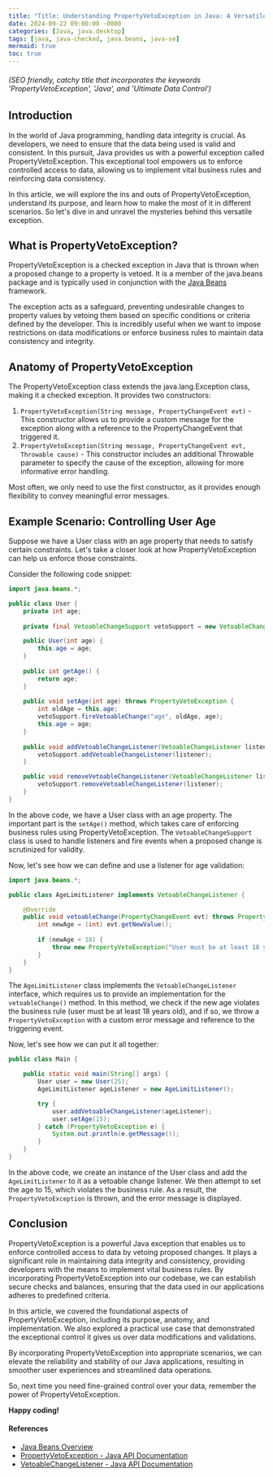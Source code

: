 ```yaml
---
title: "Title: Understanding PropertyVetoException in Java: A Versatile Tool for Ultimate Data Control"
date: 2024-09-22 09:00:00 -0000
categories: [Java, java.desktop]
tags: [java, java-checked, java.beans, java-se]
mermaid: true
toc: true
---
```


###### (SEO friendly, catchy title that incorporates the keywords 'PropertyVetoException', 'Java', and 'Ultimate Data Control')

## Introduction
In the world of Java programming, handling data integrity is crucial. As developers, we need to ensure that the data being used is valid and consistent. In this pursuit, Java provides us with a powerful exception called PropertyVetoException. This exceptional tool empowers us to enforce controlled access to data, allowing us to implement vital business rules and reinforcing data consistency.

In this article, we will explore the ins and outs of PropertyVetoException, understand its purpose, and learn how to make the most of it in different scenarios. So let's dive in and unravel the mysteries behind this versatile exception.

## What is PropertyVetoException?
PropertyVetoException is a checked exception in Java that is thrown when a proposed change to a property is vetoed. It is a member of the java.beans package and is typically used in conjunction with the [Java Beans](https://www.oracle.com/java/technologies/javabeans-overview.html) framework.

The exception acts as a safeguard, preventing undesirable changes to property values by vetoing them based on specific conditions or criteria defined by the developer. This is incredibly useful when we want to impose restrictions on data modifications or enforce business rules to maintain data consistency and integrity.

## Anatomy of PropertyVetoException
The PropertyVetoException class extends the java.lang.Exception class, making it a checked exception. It provides two constructors:

1. `PropertyVetoException(String message, PropertyChangeEvent evt)` - This constructor allows us to provide a custom message for the exception along with a reference to the PropertyChangeEvent that triggered it.
2. `PropertyVetoException(String message, PropertyChangeEvent evt, Throwable cause)` - This constructor includes an additional Throwable parameter to specify the cause of the exception, allowing for more informative error handling.

Most often, we only need to use the first constructor, as it provides enough flexibility to convey meaningful error messages.

## Example Scenario: Controlling User Age
Suppose we have a User class with an age property that needs to satisfy certain constraints. Let's take a closer look at how PropertyVetoException can help us enforce those constraints.

Consider the following code snippet:

```java
import java.beans.*;

public class User {
    private int age;
    
    private final VetoableChangeSupport vetoSupport = new VetoableChangeSupport(this);

    public User(int age) {
        this.age = age;
    }
    
    public int getAge() {
        return age;
    }
    
    public void setAge(int age) throws PropertyVetoException {
        int oldAge = this.age;
        vetoSupport.fireVetoableChange("age", oldAge, age);
        this.age = age;
    }
    
    public void addVetoableChangeListener(VetoableChangeListener listener) {
        vetoSupport.addVetoableChangeListener(listener);
    }

    public void removeVetoableChangeListener(VetoableChangeListener listener) {
        vetoSupport.removeVetoableChangeListener(listener);
    }
}
```

In the above code, we have a User class with an age property. The important part is the `setAge()` method, which takes care of enforcing business rules using PropertyVetoException. The `VetoableChangeSupport` class is used to handle listeners and fire events when a proposed change is scrutinized for validity.

Now, let's see how we can define and use a listener for age validation:

```java
import java.beans.*;

public class AgeLimitListener implements VetoableChangeListener {

    @Override
    public void vetoableChange(PropertyChangeEvent evt) throws PropertyVetoException {
        int newAge = (int) evt.getNewValue();
        
        if (newAge < 18) {
            throw new PropertyVetoException("User must be at least 18 years old.", evt);
        }
    }
}
```

The `AgeLimitListener` class implements the `VetoableChangeListener` interface, which requires us to provide an implementation for the `vetoableChange()` method. In this method, we check if the new age violates the business rule (user must be at least 18 years old), and if so, we throw a `PropertyVetoException` with a custom error message and reference to the triggering event.

Now, let's see how we can put it all together:

```java
public class Main {

    public static void main(String[] args) {
        User user = new User(25);
        AgeLimitListener ageListener = new AgeLimitListener();

        try {
            user.addVetoableChangeListener(ageListener);
            user.setAge(15);
        } catch (PropertyVetoException e) {
            System.out.println(e.getMessage());
        }
    }
}
```

In the above code, we create an instance of the User class and add the `AgeLimitListener` to it as a vetoable change listener. We then attempt to set the age to 15, which violates the business rule. As a result, the `PropertyVetoException` is thrown, and the error message is displayed.

## Conclusion
PropertyVetoException is a powerful Java exception that enables us to enforce controlled access to data by vetoing proposed changes. It plays a significant role in maintaining data integrity and consistency, providing developers with the means to implement vital business rules. By incorporating PropertyVetoException into our codebase, we can establish secure checks and balances, ensuring that the data used in our applications adheres to predefined criteria.

In this article, we covered the foundational aspects of PropertyVetoException, including its purpose, anatomy, and implementation. We also explored a practical use case that demonstrated the exceptional control it gives us over data modifications and validations.

By incorporating PropertyVetoException into appropriate scenarios, we can elevate the reliability and stability of our Java applications, resulting in smoother user experiences and streamlined data operations.

So, next time you need fine-grained control over your data, remember the power of PropertyVetoException.

**Happy coding!**

#### References
- [Java Beans Overview](https://www.oracle.com/java/technologies/javabeans-overview.html)
- [PropertyVetoException - Java API Documentation](https://docs.oracle.com/en/java/javase/14/docs/api/java.base/java/beans/PropertyVetoException.html)
- [VetoableChangeListener - Java API Documentation](https://docs.oracle.com/en/java/javase/14/docs/api/java.base/java/beans/VetoableChangeListener.html)